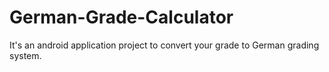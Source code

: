 # German-Grade-Calculator
It's an android application project to convert your grade to German grading system.
